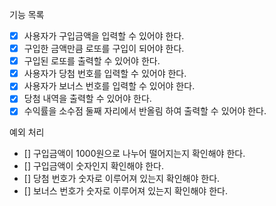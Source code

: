 기능 목록

- [x] 사용자가 구입금액을 입력할 수 있어야 한다.
- [x] 구입한 금액만큼 로또를 구입이 되어야 한다.
- [x] 구입된 로또를 출력할 수 있어야 한다.
- [x] 사용자가 당첨 번호를 입력할 수 있어야 한다.
- [x] 사용자가 보너스 번호를 입력할 수 있어야 한다.
- [x] 당첨 내역을 출력할 수 있어야 한다.
- [x] 수익률을 소수점 둘째 자리에서 반올림 하여 출력할 수 있어야 한다.

예외 처리

- [] 구입금액이 1000원으로 나누어 떨어지는지 확인해야 한다.
- [] 구입금액이 숫자인지 확인해야 한다.
- [] 당첨 번호가 숫자로 이루어져 있는지 확인해야 한다.
- [] 보너스 번호가 숫자로 이루어져 있는지 확인해야 한다.
